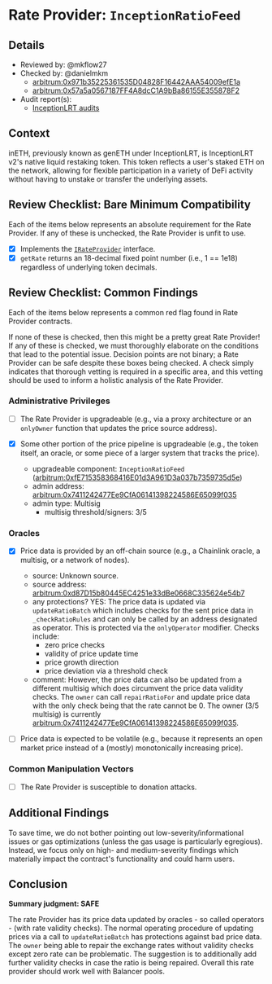 # Rate Provider: `InceptionRatioFeed`

## Details
- Reviewed by: @mkflow27
- Checked by: @danielmkm
    - [arbitrum:0x971b35225361535D04828F16442AAA54009efE1a](https://arbiscan.io/address/0x971b35225361535D04828F16442AAA54009efE1a#code)
    - [arbitrum:0x57a5a0567187FF4A8dcC1A9bBa86155E355878F2](https://arbiscan.io/address/0x57a5a0567187FF4A8dcC1A9bBa86155E355878F2#code)
- Audit report(s):
    - [InceptionLRT audits](https://docs.inceptionlrt.com/security/audit-reports)

## Context
inETH, previously known as genETH under InceptionLRT, is InceptionLRT v2's native liquid restaking token. This token reflects a user's staked ETH on the network, allowing for flexible participation in a variety of DeFi activity without having to unstake or transfer the underlying assets.

## Review Checklist: Bare Minimum Compatibility
Each of the items below represents an absolute requirement for the Rate Provider. If any of these is unchecked, the Rate Provider is unfit to use.

- [x] Implements the [`IRateProvider`](https://github.com/balancer/balancer-v2-monorepo/blob/bc3b3fee6e13e01d2efe610ed8118fdb74dfc1f2/pkg/interfaces/contracts/pool-utils/IRateProvider.sol) interface.
- [x] `getRate` returns an 18-decimal fixed point number (i.e., 1 == 1e18) regardless of underlying token decimals.

## Review Checklist: Common Findings
Each of the items below represents a common red flag found in Rate Provider contracts.

If none of these is checked, then this might be a pretty great Rate Provider! If any of these is checked, we must thoroughly elaborate on the conditions that lead to the potential issue. Decision points are not binary; a Rate Provider can be safe despite these boxes being checked. A check simply indicates that thorough vetting is required in a specific area, and this vetting should be used to inform a holistic analysis of the Rate Provider.

### Administrative Privileges
- [ ] The Rate Provider is upgradeable (e.g., via a proxy architecture or an `onlyOwner` function that updates the price source address).

- [x] Some other portion of the price pipeline is upgradeable (e.g., the token itself, an oracle, or some piece of a larger system that tracks the price).
    - upgradeable component: `InceptionRatioFeed` ([arbitrum:0xfE715358368416E01d3A961D3a037b7359735d5e](https://arbiscan.io/address/0xfE715358368416E01d3A961D3a037b7359735d5e#readProxyContract))
    - admin address: [arbitrum:0x7411242477Ee9CfA06141398224586E65099f035](https://arbiscan.io/address/0x7411242477Ee9CfA06141398224586E65099f035)
    - admin type: Multisig
        - multisig threshold/signers: 3/5

### Oracles
- [x] Price data is provided by an off-chain source (e.g., a Chainlink oracle, a multisig, or a network of nodes).
    - source: Unknown source.
    - source address: [arbitrum:0xd87D15b80445EC4251e33dBe0668C335624e54b7](https://arbiscan.io/address/0xd87D15b80445EC4251e33dBe0668C335624e54b7)
    - any protections? YES: The price data is updated via `updateRatioBatch` which includes checks for the sent price data in `_checkRatioRules` and can only be called by an address designated as operator. This is protected via the `onlyOperator` modifier. Checks include:
        - zero price checks
        - validity of price update time
        - price growth direction
        - price deviation via a threshold check
    - comment: However, the price data can also be updated from a different multisig which does circumvent the price data validity checks. The `owner` can call `repairRatioFor` and update price data with the only check being that the rate cannot be 0. The owner (3/5 multisig) is currently [arbitrum:0x7411242477Ee9CfA06141398224586E65099f035](https://arbiscan.io/address/0x7411242477Ee9CfA06141398224586E65099f035).

- [ ] Price data is expected to be volatile (e.g., because it represents an open market price instead of a (mostly) monotonically increasing price).

### Common Manipulation Vectors
- [ ] The Rate Provider is susceptible to donation attacks.


## Additional Findings
To save time, we do not bother pointing out low-severity/informational issues or gas optimizations (unless the gas usage is particularly egregious). Instead, we focus only on high- and medium-severity findings which materially impact the contract's functionality and could harm users.

## Conclusion
**Summary judgment: SAFE**

The rate Provider has its price data updated by oracles - so called operators - (with rate validity checks). The normal operating procedure of updating prices via a call to `updateRatioBatch` has protections against bad price data. The `owner` being able to repair the exchange rates without validity checks except zero rate can be problematic. The suggestion is to additionally add further validity checks in case the ratio is being repaired. Overall this rate provider should work well with Balancer pools.